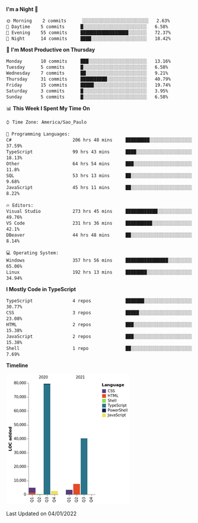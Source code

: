 <!--START_SECTION:waka-->
**I'm a Night 🦉** 

```text
🌞 Morning    2 commits      ░░░░░░░░░░░░░░░░░░░░░░░░░   2.63% 
🌆 Daytime    5 commits      █░░░░░░░░░░░░░░░░░░░░░░░░   6.58% 
🌃 Evening    55 commits     ██████████████████░░░░░░░   72.37% 
🌙 Night      14 commits     ████░░░░░░░░░░░░░░░░░░░░░   18.42%

```
📅 **I'm Most Productive on Thursday** 

```text
Monday       10 commits     ███░░░░░░░░░░░░░░░░░░░░░░   13.16% 
Tuesday      5 commits      █░░░░░░░░░░░░░░░░░░░░░░░░   6.58% 
Wednesday    7 commits      ██░░░░░░░░░░░░░░░░░░░░░░░   9.21% 
Thursday     31 commits     ██████████░░░░░░░░░░░░░░░   40.79% 
Friday       15 commits     █████░░░░░░░░░░░░░░░░░░░░   19.74% 
Saturday     3 commits      █░░░░░░░░░░░░░░░░░░░░░░░░   3.95% 
Sunday       5 commits      █░░░░░░░░░░░░░░░░░░░░░░░░   6.58%

```


📊 **This Week I Spent My Time On** 

```text
⌚︎ Time Zone: America/Sao_Paulo

💬 Programming Languages: 
C#                       206 hrs 48 mins     █████████░░░░░░░░░░░░░░░░   37.59% 
TypeScript               99 hrs 43 mins      ████░░░░░░░░░░░░░░░░░░░░░   18.13% 
Other                    64 hrs 54 mins      ███░░░░░░░░░░░░░░░░░░░░░░   11.8% 
SQL                      53 hrs 13 mins      ██░░░░░░░░░░░░░░░░░░░░░░░   9.68% 
JavaScript               45 hrs 11 mins      ██░░░░░░░░░░░░░░░░░░░░░░░   8.22%

🔥 Editors: 
Visual Studio            273 hrs 45 mins     ████████████░░░░░░░░░░░░░   49.76% 
VS Code                  231 hrs 36 mins     ██████████░░░░░░░░░░░░░░░   42.1% 
DBeaver                  44 hrs 48 mins      ██░░░░░░░░░░░░░░░░░░░░░░░   8.14%

💻 Operating System: 
Windows                  357 hrs 56 mins     ████████████████░░░░░░░░░   65.06% 
Linux                    192 hrs 13 mins     ████████░░░░░░░░░░░░░░░░░   34.94%

```

**I Mostly Code in TypeScript** 

```text
TypeScript               4 repos             ███████░░░░░░░░░░░░░░░░░░   30.77% 
CSS                      3 repos             █████░░░░░░░░░░░░░░░░░░░░   23.08% 
HTML                     2 repos             ███░░░░░░░░░░░░░░░░░░░░░░   15.38% 
JavaScript               2 repos             ███░░░░░░░░░░░░░░░░░░░░░░   15.38% 
Shell                    1 repo              ██░░░░░░░░░░░░░░░░░░░░░░░   7.69%

```


**Timeline**

![Chart not found](https://raw.githubusercontent.com/jonhoffmam/jonhoffmam/master/charts/bar_graph.png) 


 Last Updated on 04/01/2022
<!--END_SECTION:waka-->
